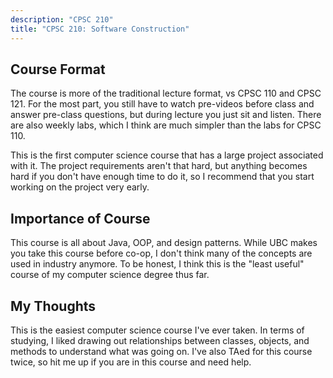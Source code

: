 ```yaml
---
description: "CPSC 210"
title: "CPSC 210: Software Construction"
---
```


## Course Format
The course is more of the traditional lecture format, vs CPSC 110 and CPSC 121. For the most part, you still have to watch pre-videos before class and answer pre-class questions, but during lecture you just sit and listen. There are also weekly labs, which I think are much simpler than the labs for CPSC 110.

This is the first computer science course that has a large project associated with it. The project requirements aren't that hard, but anything becomes hard if you don't have enough time to do it, so I recommend that you start working on the project very early.

## Importance of Course
This course is all about Java, OOP, and design patterns. While UBC makes you take this course before co-op, I don't think many of the concepts are used in industry anymore. To be honest, I think this is the "least useful" course of my computer science degree thus far.

## My Thoughts
This is the easiest computer science course I've ever taken.  In terms of studying, I liked drawing out relationships between classes, objects, and methods to understand what was going on. I've also TAed for this course twice, so hit me up if you are in this course and need help.
